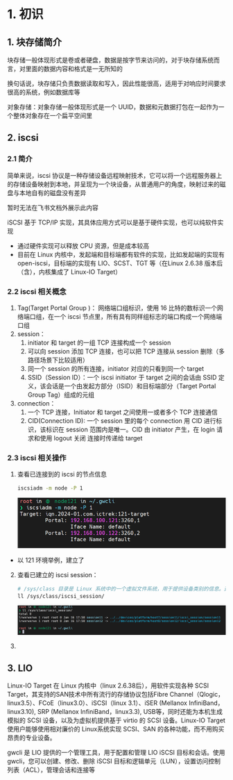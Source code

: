 # 1. 初识

## 1. 块存储简介

块存储一般体现形式是卷或者硬盘，数据是按字节来访问的，对于块存储系统而言，对里面的数据内容和格式是一无所知的

换句话说，块存储只负责数据读取和写入，因此性能很高，适用于对响应时间要求很高的系统，例如数据库等

对象存储：对象存储一般体现形式是一个 UUID，数据和元数据打包在一起作为一个整体对象存在一个扁平空间里

## 2. iscsi

### 2.1 简介

简单来说，iscsi 协议是一种存储设备远程映射技术，它可以将一个远程服务器上的存储设备映射到本地，并呈现为一个块设备，从普通用户的角度，映射过来的磁盘与本地自有的磁盘没有差异

暂时无法在飞书文档外展示此内容

iSCSI 基于 TCP/IP 实现，其具体应用方式可以是基于硬件实现，也可以纯软件实现

- 通过硬件实现可以释放 CPU 资源，但是成本较高
- 目前在 Linux 内核中，发起端和目标端都有软件的实现，比如发起端的实现有 open-iscsi，目标端的实现有 LIO、SCST、TGT 等（在Linux 2.6.38 版本后（含），内核集成了 Linux-IO Target）

### 2.2 iscsi 相关概念

1. Tag(Target Portal Group )：
   网络端口组标识，使用 16 比特的数标识一个网络端口组，在一个 iscsi 节点里，所有具有同样组标志的端口构成一个网络端口组
2. session：
   1. initiator 和 target 的一组 TCP 连接构成一个 session
   2. 可以向 session 添加 TCP 连接，也可以把 TCP 连接从 session 删除（多路径场景下比较适用）
   3. 同一个 session 的所有连接，initiator 对应的只看到同一个 target
   4. SSID（Session ID）：一个 iscsi initiator 于 target 之间的会话由 SSID 定义，该会话是一个由发起方部分（ISID）和目标端部分（Target Portal Group Tag）组成的元组
3. connection：
   1. 一个 TCP 连接，Initiator 和 target 之间使用一或者多个 TCP 连接通信
   2. CID(Connection ID): 一个 session 里的每个 connection 用 CID 进行标识，该标识在 session 范围内是唯一。CID 由 initiator 产生，在 login 请求和使用 logout 关闭 连接时传递给 target

### 2.3 iscsi 相关操作

1. 查看已连接到的 iscsi 的节点信息

   ```bash
   iscsiadm -m node -P 1
   ```

   ![img](assets/1705410352842-2.png)

- 以 121 环境举例，建立了

2. 查看已建立的 iscsi session：

   ```bash
   # /sys/class 目录是 Linux 系统中的一个虚拟文件系统，用于提供设备类别的信息。这个目录包含了系统中所有设备类别的信息，每个设备类别又包含了相应的设备实例
   ll /sys/class/iscsi_session/
   ```

   ![img](assets/1705410352840-1.png)


3. 



## 3. LIO

Linux-IO Target 在 Linux 内核中（linux 2.6.38后），用软件实现各种 SCSI Target，其支持的SAN技术中所有流行的存储协议包括Fibre Channel（Qlogic，linux3.5）、FCoE（linux3.0）、iSCSI（linux 3.1）、iSER (Mellanox InfiniBand，linux3.10), SRP (Mellanox InfiniBand，linux3.3), USB等，同时还能为本机生成模拟的 SCSI 设备，以及为虚拟机提供基于 virtio 的 SCSI 设备。Linux-IO Target 使用户能够使用相对廉价的 Linux系统实现 SCSI、SAN 的各种功能，而不用购买昂贵的专业设备。

gwcli 是 LIO 提供的一个管理工具，用于配置和管理 LIO iSCSI 目标和会话。使用 gwcli，您可以创建、修改、删除 iSCSI 目标和逻辑单元（LUN），设置访问控制列表（ACL），管理会话和连接等